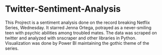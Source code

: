 # Twitter-Sentiment-Analysis

   This Projrect is a sentiment analysis done on the record breaking Netflix Series, Wednesday. It starred Jenna Ortega, potrayed as a never-smiling teen with psychic abilities among troubled mates. The data was scraped on twitter and analyzed with snscraper and other libraries in  Python. Visualization was done by Power BI maintaining the gothic theme of the series. 
